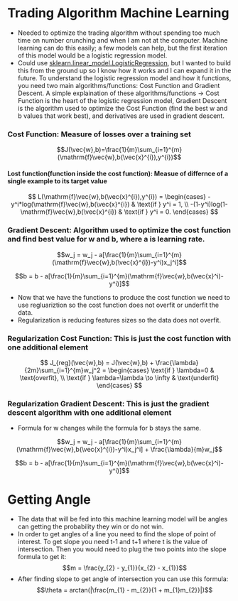 # Trading Algorithm Machine Learning

- Needed to optimize the trading algorithm without spending too much time on number crunching and when I am not at the computer. Machine learning can do this easily; a few models can help, but the first iteration of this model would be a logistic regression model.
- Could use [sklearn.linear_model.LogisticRegression](https://scikit-learn.org/stable/modules/generated/sklearn.linear_model.LogisticRegression.html), but I wanted to build this from the ground up so I know how it works and I can expand it in the future. To understand the logistic regression model and how it functions, you need two main algorithms/functions: Cost Function and Gradient Descent. A simple explaination of these algorithms/functions -> Cost Function is the heart of the logistic regression model, Gradient Descent is the algorithm used to optimize the Cost Function (find the best w and b values that work best), and derivatives are used in gradient descent.

### Cost Function: Measure of losses over a training set
$$J(\vec{w},b)=\frac{1}{m}\sum_{i=1}^{m}(\mathrm{f}\vec{w},b(\vec{x}^{i}),y^{i})$$
#### Lost function(function inside the cost function): Measue of differnce of a single example to its target value 

$$
L(\mathrm{f}\vec{w},b(\vec{x}^{i}),y^{i}) = 
\begin{cases}
    -y^i*log(\mathrm{f}\vec{w},b(\vec{x}^{i}) & \text{if } y^i = 1, \\
    -(1-y^i)log(1-\mathrm{f}\vec{w},b(\vec{x}^{i}) & \text{if } y^i = 0.
\end{cases}
$$

### Gradient Descent: Algorithm used to optimize the cost function and find best value for w and b, where a is learning rate.
$$w_j = w_j - a[\frac{1}{m}\sum_{i=1}^{m}(\mathrm{f}\vec{w},b(\vec{x}^{i})-y^i)x_j^i]$$

$$b = b - a[\frac{1}{m}\sum_{i=1}^{m}(\mathrm{f}\vec{w},b(\vec{x}^i)-y^i)]$$

- Now that we have the functions to produce the cost function we need to use regluariztion so the cost function does not overfit or underfit the data.
- Regularization is reducing features sizes so the data does not overfit.

### Regularization Cost Function: This is just the cost function with one additional element

$$
J_{reg}(\vec{w},b) = J(\vec{w},b) + \frac{\lambda}{2m}\sum_{i=1}^{m}w_j^2 = 
\begin{cases}
    \text{if } \lambda=0 & \text{overfit}, \\
    \text{if } \lambda=\lambda \to \infty & \text{underfit}
\end{cases}
$$

### Regularization Gradient Descent: This is just the gradient descent algorithm with one additional element
- Formula for w changes while the formula for b stays the same.

$$w_j = w_j - a[\frac{1}{m}\sum_{i=1}^{m}(\mathrm{f}\vec{w},b(\vec{x}^{i})-y^i)x_j^i] + \frac{\lambda}{m}w_j$$

$$b = b - a[\frac{1}{m}\sum_{i=1}^{m}(\mathrm{f}\vec{w},b(\vec{x}^i)-y^i)]$$

# Getting Angle
- The data that will be fed into this machine learning model will be angles can getting the probability they win or do not win.
- In order to get angles of a line you need to find the slope of point of interest. To get slope you need t-1 and t+1 where t is the value of intersection. Then you would need to plug the two points into the slope formula to get it:
$$m = \frac{y_{2} - y_{1}}{x_{2} - x_{1}}$$
- After finding slope to get angle of intersection you can use this formula:
$$\theta = arctan(|\frac{m_{1} - m_{2}}{1 + m_{1}m_{2}}|)$$
